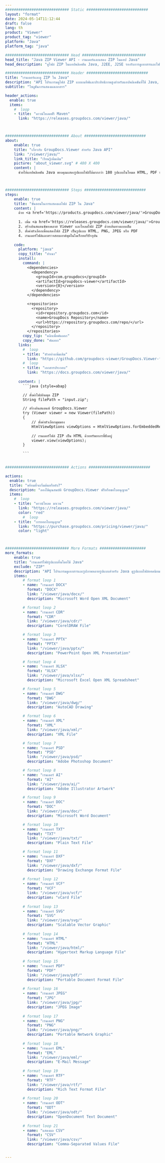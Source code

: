 ```yaml
---
############################# Static ############################
layout: "format"
date: 2024-05-14T11:12:44
draft: false
lang: th
product: "Viewer"
product_tag: "viewer"
platform: "Java"
platform_tag: "java"

############################# Head #############################
head_title: "Java ZIP Viewer API - เรนเดอร์และแสดง ZIP ในแอป Java"
head_description: "ดูไฟล์ ZIP ในแอปพลิเคชัน Java, J2EE, J2SE รองรับการดูเอกสารและไฟล์รูปภาพมากกว่า 180 รูปแบบในโหมด HTML, PDF หรือรูปภาพพร้อมคุณสมบัติขั้นสูงเพื่อจัดการตัวเลือกการดูเอกสาร"

############################# Header ############################
title: "เรนเดอร์และดู ZIP ใน Java" 
description: "API โปรแกรมดูไฟล์ ZIP แบบเนทีฟและประสิทธิภาพสูงสำหรับแอปพลิเคชันที่ใช้ Java, J2EE และ J2SE ซึ่งรองรับคุณสมบัติเพิ่มเติมที่หลากหลายเพื่อปรับแต่งลักษณะที่ปรากฏของรูปแบบเอกสารเอาต์พุต" 
subtitle: "โซลูชันการแสดงผลเอกสาร" 

header_actions:
  enable: true
  items:
    #  loop
    - title: "ดาวน์โหลดฟรี Maven"
      link: "https://releases.groupdocs.com/viewer/java/"



############################# About ############################
about:
    enable: true
    title: "เกี่ยวกับ GroupDocs.Viewer สำหรับ Java API"
    link: "/viewer/java/"
    link_title: "เรียนรู้เพิ่มเติม"
    picture: "about_viewer.svg" # 480 X 400
    content: |
      ช่วยให้แอปพลิเคชัน Java ของคุณแสดงรูปแบบไฟล์ได้มากกว่า 180 รูปแบบในโหมด HTML, PDF หรือรูปภาพโดยใช้ GroupDocs.Viewer สำหรับ Java API โดยไม่ต้องติดตั้งซอฟต์แวร์เพิ่มเติม เช่น Microsoft Office, Apache Open Office, Adobe Acrobat Reader เป็นต้น นักพัฒนาสามารถดูรูปภาพและเอกสารยอดนิยมทุกประเภทได้อย่างง่ายดาย รวมถึง Microsoft Office, OpenDocument, HTML, PDF, Archive, Diagrams, Photoshop, AutoCAD และรูปแบบภาษาการเขียนโปรแกรมภายในแอปพลิเคชัน Java ด้วย การเรนเดอร์ที่รวดเร็วและมีคุณภาพสูงสุด



############################# Steps ############################
steps:
    enable: true
    title: "ขั้นตอนในการแสดงผลไฟล์ ZIP ใน Java" 
    content: |
      ด้วย <a href='https://products.groupdocs.com/viewer/java/'>GroupDocs.Viewer</a> คุณสามารถแสดงผล ZIP เป็น HTML, JPEG, PNG หรือ PDF ได้ในไม่กี่ขั้นตอน
      
      1. เพิ่ม <a href='https://releases.groupdocs.com/viewer/java/'>GroupDocs.Viewer for Java</a> เป็นข้อมูลอ้างอิงสำหรับโปรเจ็กต์ของคุณ 
      2. สร้างอินสแตนซ์ของคลาส Viewer และโหลดไฟล์ ZIP ด้วยเส้นทางแบบเต็ม  
      3. ตั้งค่าตัวเลือกเพื่อแสดงไฟล์ ZIP เป็นรูปแบบ HTML, PNG, JPEG หรือ PDF 
      4. เรนเดอร์ไฟล์และตรวจสอบเอาต์พุตในไดเร็กทอรีปัจจุบัน 
   
    code:
      platform: "java"
      copy_title: "สำเนา"
      install:
        command: |
          <dependencies>
            <dependency>
              <groupId>com.groupdocs</groupId>
              <artifactId>groupdocs-viewer</artifactId>
              <version>{0}</version>
            </dependency>
          </dependencies>

          <repositories>
            <repository>
              <id>repository.groupdocs.com</id>
              <name>GroupDocs Repository</name>
              <url>https://repository.groupdocs.com/repo/</url>
            </repository>
          </repositories>
        copy_tip: "คลิกเพื่อคัดลอก"
        copy_done: "คัดลอก"
      links:
        #  loop
        - title: "ตัวอย่างเพิ่มเติม"
          link: "https://github.com/groupdocs-viewer/GroupDocs.Viewer-for-Java"
        #  loop
        - title: "เอกสารประกอบ"
          link: "https://docs.groupdocs.com/viewer/java/"
          
      content: |
        ```java {style=abap}

        // ตั้งค่าไฟล์อินพุต ZIP
        String filePath = "input.zip";

        // สร้างอินสแตนซ์ GroupDocs.Viewer
        try (Viewer viewer = new Viewer(filePath))
        {
            // ตั้งค่าตัวเลือกมุมมอง
            HtmlViewOptions viewOptions = HtmlViewOptions.forEmbeddedResources();
                
            // เรนเดอร์ไฟล์ ZIP เป็น HTML ด้วยทรัพยากรที่ฝังอยู่
            viewer.view(viewOptions);
        }

        ```
            

############################# Actions ############################

actions:
  enable: true
  title: "พร้อมที่จะเริ่มต้นหรือยัง?"
  description: "ลองใช้คุณสมบัติ GroupDocs.Viewer ฟรีหรือขอใบอนุญาต"
  items:
    #  loop
    - title: "ดาวน์โหลด มาเวน"
      link: "https://releases.groupdocs.com/viewer/java/"
      color: "red"
        #  loop
    - title: "การออกใบอนุญาต"
      link: "https://purchase.groupdocs.com/pricing/viewer/java/"
      color: "light"



############################# More Formats #####################
more_formats:
    enable: true
    title: "เรนเดอร์ไฟล์รูปแบบอื่นโดยใช้ Java"
    exclude: "ZIP"
    description: "API โปรแกรมดูเอกสารและรูปภาพหลายรูปแบบสำหรับ Java ดูรูปแบบไฟล์ยอดนิยมบางรูปแบบด้านล่างโดยไม่ต้องใช้โปรแกรมดูจากภายนอก"
    items: 
        # format loop 1
        - name: "เรนเดอร์ DOCX"
          format: "DOCX"
          link: "/viewer/java/docx/"
          description: "Microsoft Word Open XML Document" 

        # format loop 2
        - name: "เรนเดอร์ CDR" 
          format: "CDR"
          link: "/viewer/java/cdr/"
          description: "CorelDRAW File" 

        # format loop 3
        - name: "เรนเดอร์ PPTX"
          format: "PPTX"
          link: "/viewer/java/pptx/"
          description: "PowerPoint Open XML Presentation" 

        # format loop 4
        - name: "เรนเดอร์ XLSX"
          format: "XLSX"
          link: "/viewer/java/xlsx/"
          description: "Microsoft Excel Open XML Spreadsheet" 

        # format loop 5
        - name: "เรนเดอร์ DWG"
          format: "DWG"
          link: "/viewer/java/dwg/"
          description: "AutoCAD Drawing"

        # format loop 6
        - name: "เรนเดอร์ XML"
          format: "XML"
          link: "/viewer/java/xml/"
          description: "XML File"

        # format loop 7
        - name: "เรนเดอร์ PSD"
          format: "PSD"
          link: "/viewer/java/psd/"
          description: "Adobe Photoshop Document"

        # format loop 8
        - name: "เรนเดอร์ AI"
          format: "AI"
          link: "/viewer/java/ai/"
          description: "Adobe Illustrator Artwork"

        # format loop 9
        - name: "เรนเดอร์ DOC"
          format: "DOC"
          link: "/viewer/java/doc/"
          description: "Microsoft Word Document" 

        # format loop 10
        - name: "เรนเดอร์ TXT" 
          format: "TXT"
          link: "/viewer/java/txt/"
          description: "Plain Text File" 

        # format loop 11
        - name: "เรนเดอร์ DXF" 
          format: "DXF"
          link: "/viewer/java/dxf/"
          description: "Drawing Exchange Format File"  
          
        # format loop 12
        - name: "เรนเดอร์ VCF"
          format: "VCF"
          link: "/viewer/java/vcf/"
          description: "vCard File"  
              
        # format loop 13
        - name: "เรนเดอร์ SVG"
          format: "SVG"
          link: "/viewer/java/svg/"
          description: "Scalable Vector Graphic" 
          
        # format loop 14
        - name: "เรนเดอร์ HTML"
          format: "HTML"
          link: "/viewer/java/html/"
          description: "Hypertext Markup Language File" 
          
        # format loop 15
        - name: "เรนเดอร์ PDF"
          format: "PDF"
          link: "/viewer/java/pdf/"
          description: "Portable Document Format File"
          
        # format loop 16
        - name: "เรนเดอร์ JPEG"
          format: "JPG"
          link: "/viewer/java/jpg/"
          description: "JPEG Image"
          
        # format loop 17
        - name: "เรนเดอร์ PNG"
          format: "PNG"
          link: "/viewer/java/png/"
          description: "Portable Network Graphic" 
          
        # format loop 18
        - name: "เรนเดอร์ EML"
          format: "EML"
          link: "/viewer/java/eml/"
          description: "E-Mail Message" 
          
        # format loop 19
        - name: "เรนเดอร์ RTF"
          format: "RTF"
          link: "/viewer/java/rtf/"
          description: "Rich Text Format File" 
          
        # format loop 20
        - name: "เรนเดอร์ ODT"
          format: "ODT"
          link: "/viewer/java/odt/"
          description: "OpenDocument Text Document" 
          
        # format loop 21
        - name: "แสดงผล CSV"
          format: "CSV"
          link: "/viewer/java/csv/"
          description: "Comma-Separated Values File" 


---
```


